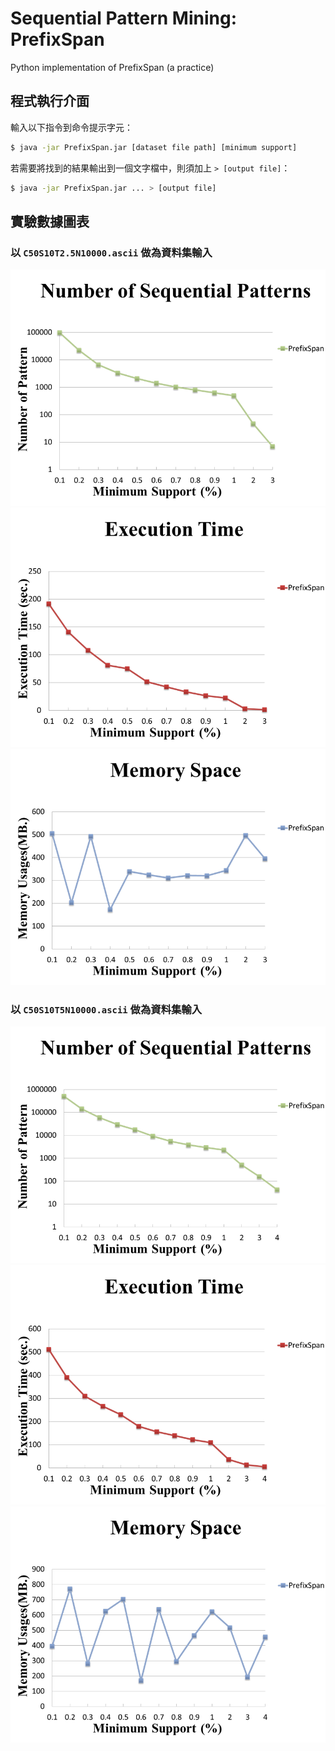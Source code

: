 # Sequential Pattern Mining: PrefixSpan

Python implementation of PrefixSpan (a practice)

## 程式執行介面

輸入以下指令到命令提示字元：

```sh
$ java -jar PrefixSpan.jar [dataset file path] [minimum support]
```

若需要將找到的結果輸出到一個文字檔中，則須加上 `> [output file]`：

```sh
$ java -jar PrefixSpan.jar ... > [output file]
```
## 實驗數據圖表

### 以 `C50S10T2.5N10000.ascii` 做為資料集輸入

![](1.png)
![](2.png)
![](3.png)

### 以 `C50S10T5N10000.ascii` 做為資料集輸入

![](4.png)
![](5.png)
![](6.png)
